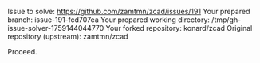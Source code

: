 Issue to solve: https://github.com/zamtmn/zcad/issues/191
Your prepared branch: issue-191-fcd707ea
Your prepared working directory: /tmp/gh-issue-solver-1759144044770
Your forked repository: konard/zcad
Original repository (upstream): zamtmn/zcad

Proceed.